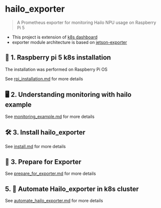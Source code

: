 # hailo_exporter
> A Prometheus exporter for monitoring Hailo NPU usage on Raspberry Pi 5

- This project is extension of [k8s dashboard](https://github.com/jiiihwan/k8s-dashboard)
- exporter module architecture is based on [jetson-exporter](https://github.com/jiiihwan/jetson_exporter)

## 🍓 1. Raspberry pi 5 k8s installation
The installation was performed on Raspberry Pi OS

See [rpi_installation.md](https://github.com/jiiihwan/hailo_exporter/blob/main/rpi_installation.md) for more details

## 🖥️ 2. Understanding monitoring with hailo example 

See [monitoring_example.md](https://github.com/jiiihwan/hailo_exporter/blob/main/monitoring_example.md) for more details

## 🛠️ 3. Install hailo_exporter

See [install.md](https://github.com/jiiihwan/hailo_exporter/blob/main/install.md) for more details

## 📝 3. Prepare for Exporter

See [prepare_for_exporter.md](https://github.com/jiiihwan/hailo_exporter/blob/main/prepare_hailo_exporter.md) for more details


## 5. 🐋 Automate Hailo_exporter in k8s cluster

See [automate_hailo_exporter.md](https://github.com/jiiihwan/hailo_exporter/blob/main/automate_hailo_exporter.md) for more details
